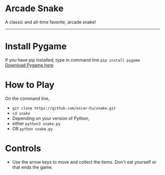 # Arcade Snake
A classic and all-time favorite, arcade snake!

-----------------

# Install Pygame
If you have pip installed, type in command line `pip install pygame`
[Download Pygame here](https://www.pygame.org/download.shtml)

# How to Play
On the command line,
- `git clone https://github.com/oscar-hu/snake.git`
- `cd snake`
- Depending on your version of Python,
- either `python3 snake.py`
- OR `python snake.py`

# Controls
- Use the arrow keys to move and collect the items. Don't eat yourself or that ends the game.